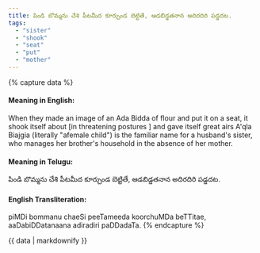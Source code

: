 ```yaml
---
title: పిండి బొమ్మను చేశి పీటమీద కూర్చుండ బెట్టితే, ఆడబిడ్డతనాన అదిరదిరి పడ్డదట.
tags:
  - "sister"
  - "shook"
  - "seat"
  - "put"
  - "mother"
---
```


{% capture data %}
#### Meaning in English:
When they made an image of an Ada Bidda of flour and put it on a seat, it shook itself about [in threatening postures ] and gave itself great airs
A'qla Biajgia (literally "afemale child") is the familiar name for a husband's sister, who manages her brother's household in the absence of her mother.

#### Meaning in Telugu:
పిండి బొమ్మను చేశి పీటమీద కూర్చుండ బెట్టితే, ఆడబిడ్డతనాన అదిరదిరి పడ్డదట.

#### English Transliteration:
piMDi bommanu chaeSi peeTameeda koorchuMDa beTTitae, aaDabiDDatanaana adiradiri paDDadaTa.
{% endcapture %}

<div class="notice">{{ data | markdownify }}</div>

